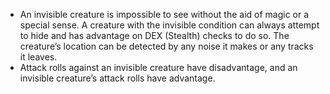 * An invisible creature is impossible to see without the aid of magic or a special sense. A creature with the invisible condition can always attempt to hide and has advantage on DEX (Stealth) checks to do so. The creature’s location can be detected by any noise it makes or any tracks it leaves.
* Attack rolls against an invisible creature have disadvantage, and an invisible creature’s attack rolls have advantage.